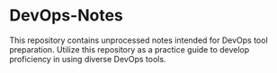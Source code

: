 # DevOps-Notes
This repository contains unprocessed notes intended for DevOps tool preparation. Utilize this repository as a practice guide to develop proficiency in using diverse DevOps tools.
